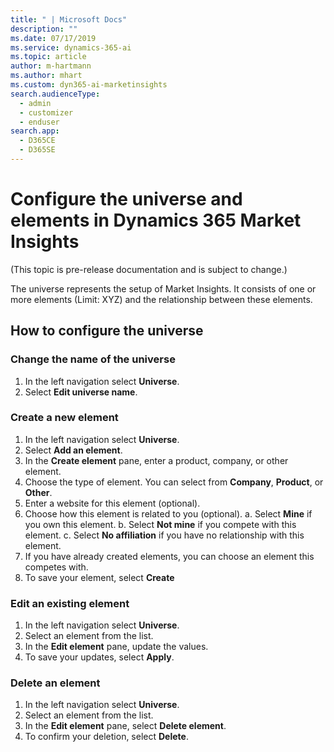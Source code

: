 ```yaml
---
title: " | Microsoft Docs"
description: ""
ms.date: 07/17/2019
ms.service: dynamics-365-ai
ms.topic: article
author: m-hartmann
ms.author: mhart
ms.custom: dyn365-ai-marketinsights
search.audienceType: 
  - admin
  - customizer
  - enduser
search.app: 
  - D365CE
  - D365SE
---
```


# Configure the universe and elements in Dynamics 365 Market Insights

(This topic is pre-release documentation and is subject to change.)

The universe represents the setup of Market Insights. It consists of one or more elements (Limit: XYZ) and the relationship between these elements.

## How to configure the universe

### Change the name of the universe

1. In the left navigation select **Universe**.
2. Select **Edit universe name**.

### Create a new element

1. In the left navigation select **Universe**.
2. Select **Add an element**.
3. In the **Create element** pane, enter a product, company, or other element.
4. Choose the type of element. You can select from **Company**, **Product**, or **Other**.
5. Enter a website for this element (optional).
6. Choose how this element is related to you (optional). 
    a. Select **Mine** if you own this element.
    b. Select **Not mine** if you compete with this element.
    c. Select **No affiliation** if you have no relationship with this element.
7. If you have already created elements, you can choose an element this competes with.
8. To save your element, select **Create**

### Edit an existing element

1. In the left navigation select **Universe**.
2. Select an element from the list.
3. In the **Edit element** pane, update the values. 
4. To save your updates, select **Apply**.

### Delete an element

1. In the left navigation select **Universe**.
2. Select an element from the list.
3. In the **Edit element** pane, select **Delete element**.
4. To confirm your deletion, select **Delete**.
